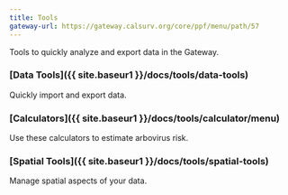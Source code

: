 ```yaml
---
title: Tools
gateway-url: https://gateway.calsurv.org/core/ppf/menu/path/57
---
```

Tools to quickly analyze and export data in the Gateway.

### [Data Tools]({{ site.baseur1 }}/docs/tools/data-tools)
Quickly import and export data.

### [Calculators]({{ site.baseur1 }}/docs/tools/calculator/menu)
Use these calculators to estimate arbovirus risk.

### [Spatial Tools]({{ site.baseur1 }}/docs/tools/spatial-tools)
Manage spatial aspects of your data.
